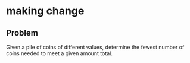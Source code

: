 # making change

## Problem

Given a pile of coins of different values, determine the fewest number of coins needed to meet a given amount total.
